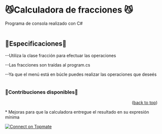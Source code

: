 <a name="readme-top"></a>
# 😼Calculadora de fracciones 😼
Programa de consola realizado con C# 
<br> </br>
## 🍉Especificaciones🍉
  

--Utiliza la clase fracción para efectuar las operaciones

--Las fracciones son traídas al program.cs 

--Ya que el menú está en búcle puedes realizar las operaciones que deseés
<br> </br>
### 🚧Contribuciones disponibles🚧
<p align="right">(<a href="#readme-top">back to top</a>)</p>
* Mejoras para que la calculadora entregue el resultado en su expresión mínima

<a href="https://topmate.io/jtoledom1"><img src="https://topmate-readme-badge.onrender.com/jtoledom1?style=flat-square" alt="Connect on Topmate" /></a> 
